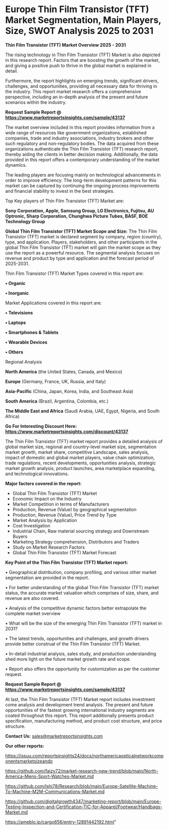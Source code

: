 # Europe Thin Film Transistor (TFT) Market Segmentation, Main Players, Size, SWOT Analysis 2025 to 2031

<Strong> Thin Film Transistor (TFT) Market Overview 2025 - 2031</strong>

The rising technology in Thin Film Transistor (TFT) Market is also depicted in this research report. Factors that are boosting the growth of the market, and giving a positive push to thrive in the global market is explained in detail.

Furthermore, the report highlights on emerging trends, significant drivers, challenges, and opportunities, providing all necessary data for thriving in the industry. This report market research offers a comprehensive perspective, including an in-depth analysis of the present and future scenarios within the industry.

<strong>Request Sample Report @ <a href=https://www.marketreportsinsights.com/sample/43137>https://www.marketreportsinsights.com/sample/43137</a></strong>

The market overview included in this report provides information from a wide range of resources like government organizations, established companies, trade and industry associations, industry brokers and other such regulatory and non-regulatory bodies. The data acquired from these organizations authenticate the Thin Film Transistor (TFT) research report, thereby aiding the clients in better decision making. Additionally, the data provided in this report offers a contemporary understanding of the market dynamics.

The leading players are focusing mainly on technological advancements in order to improve efficiency. The long-term development patterns for this market can be captured by continuing the ongoing process improvements and financial stability to invest in the best strategies.

Top Key players of Thin Film Transistor (TFT) Market are:

<strong>Sony Corporation, Apple, Samsung Group, LG Electronics, Fujitsu, AU Optronic, Sharp Corporation, Chunghwa Picture Tubes, BASF, BOE Technology Group</strong>

<strong><b>Global Thin Film Transistor (TFT) Market Scope and Size:</b></strong>
The Thin Film Transistor (TFT) market is declared segment by company, region (country), type, and application. Players, stakeholders, and other participants in the global Thin Film Transistor (TFT) market will gain the market scope as they use the report as a powerful resource. The segmental analysis focuses on revenue and product by type and application and the forecast period of 2025-2031.

Thin Film Transistor (TFT) Market Types covered in this report are:

<strong>•  Organic

•  Inorganic</strong>

Market Applications covered in this report are:

<strong>•  Televisions

•  Laptops

•  Smartphones & Tablets

•  Wearable Devices

•  Others</strong> 

Regional Analysis

<strong>North America</strong> (the United States, Canada, and Mexico)

<strong>Europe</strong> (Germany, France, UK, Russia, and Italy)

<strong>Asia-Pacific</strong> (China, Japan, Korea, India, and Southeast Asia)

<strong>South America</strong> (Brazil, Argentina, Colombia, etc.)

<strong>The Middle East and Africa</strong> (Saudi Arabia, UAE, Egypt, Nigeria, and South Africa)

<strong>Go For Interesting Discount Here: <a href=https://www.marketreportsinsights.com/discount/43137>https://www.marketreportsinsights.com/discount/43137</a></strong>

The Thin Film Transistor (TFT) market report provides a detailed analysis of global market size, regional and country-level market size, segmentation market growth, market share, competitive Landscape, sales analysis, impact of domestic and global market players, value chain optimization, trade regulations, recent developments, opportunities analysis, strategic market growth analysis, product launches, area marketplace expanding, and technological innovations.

<strong><b>Major factors covered in the report:</b></strong>
<ul>
  <li>Global Thin Film Transistor (TFT) Market </li>
  <li>Economic Impact on the Industry</li>
  <li>Market Competition in terms of Manufacturers</li>
  <li>Production, Revenue (Value) by geographical segmentation</li>
  <li>Production, Revenue (Value), Price Trend by Type</li>
  <li>Market Analysis by Application</li>
  <li>Cost Investigation</li>
  <li>Industrial Chain, Raw material sourcing strategy and Downstream Buyers</li>
  <li>Marketing Strategy comprehension, Distributors and Traders</li>
  <li>Study on Market Research Factors</li>
  <li>Global Thin Film Transistor (TFT) Market Forecast</li>
</ul>

<strong><b>Key Point of the Thin Film Transistor (TFT) Market report:</b></strong>

• Geographical distribution, company profiling, and various other market segmentation are provided in the report.

• For better understanding of the global Thin Film Transistor (TFT) market status, the accurate market valuation which comprises of size, share, and revenue are also covered.

• Analysis of the competitive dynamic factors better extrapolate the complete market overview

• What will be the size of the emerging Thin Film Transistor (TFT) market in 2031?

• The latest trends, opportunities and challenges, and growth drivers provide better construal of the Thin Film Transistor (TFT) Market.

• In-detail industrial analysis, sales study, and production understanding shed more light on the future market growth rate and scope.

• Report also offers the opportunity for customization as per the customer request.

<strong>Request Sample Report @ <a href=https://www.marketreportsinsights.com/sample/43137>https://www.marketreportsinsights.com/sample/43137</a></strong>

At last, the Thin Film Transistor (TFT) Market report includes investment come analysis and development trend analysis. The present and future opportunities of the fastest growing international industry segments are coated throughout this report. This report additionally presents product specification, manufacturing method, and product cost structure, and price structure.

<strong>Contact Us:</strong>
sales@marketreportsinsights.com

<strong>Our other reports:</strong>

<a href=https://issuu.com/reportsinsights24/docs/northamericaopticalnetworkcomponentsmarketsizeando>https://issuu.com/reportsinsights24/docs/northamericaopticalnetworkcomponentsmarketsizeando</a>

<a href=https://github.com/faizy72/market-research-new-trend/blob/main/North-America-Mens-Sport-Watches-Market.md>https://github.com/faizy72/market-research-new-trend/blob/main/North-America-Mens-Sport-Watches-Market.md</a>

<a href=https://github.com/Ishi78/Research/blob/main/Europe-Satellite-Machine-To-Machine-M2M-Communications-Market.md>https://github.com/Ishi78/Research/blob/main/Europe-Satellite-Machine-To-Machine-M2M-Communications-Market.md</a>

<a href=https://github.com/digitalgrowth4347/marketing-report/blob/main/Europe-Testing-Inspection-and-Certification-TIC-for-Apparel/Footwear/Handbags-Market.md>https://github.com/digitalgrowth4347/marketing-report/blob/main/Europe-Testing-Inspection-and-Certification-TIC-for-Apparel/Footwear/Handbags-Market.md</a>

<a href=https://ameblo.jp/cargo656/entry-12891442192.html>https://ameblo.jp/cargo656/entry-12891442192.html</a>"
